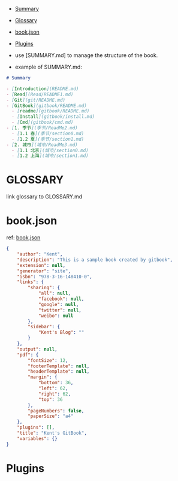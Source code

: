 

<!-- TOC -->

- [Summary](#summary)
- [Glossary](#GLOSSATY)
- [book.json](#bookjson)
- [Plugins](#plugins)


    




- use [SUMMARY.md] to manage the structure of the book.


- example of SUMMARY.md:

```markdown
# Summary

- [Introduction](README.md)
- [Read](Read/README1.md)
- [Git](git/README.md)
- [GitBook](gitbook/README.md)
  - [readme](gitbook/README.md)
  - [Install](gitbook/install.md)
  - [Cmd](gitbook/cmd.md)
- [1. 季节](季节/ReadMe2.md)
  - [1.1 春](季节/section0.md)
  - [1.2 夏](季节/section1.md)
- [2. 城市](城市/ReadMe3.md)
  - [1.1 北京](城市/section0.md)
  - [1.2 上海](城市/section1.md)
```

# GLOSSARY

link glossary to GLOSSARY.md

# book.json 

ref: [book.json](https://www.chengweiyang.cn/gitbook/customize/book.json.html)

```json
{
    "author": "Kent",
    "description": "This is a sample book created by gitbook",
    "extension": null,
    "generator": "site",
    "isbn": "978-3-16-148410-0",
    "links": {
        "sharing": {
            "all": null,
            "facebook": null,
            "google": null,
            "twitter": null,
            "weibo": null
        },
        "sidebar": {
            "Kent's Blog": ""
        }
    },
    "output": null,
    "pdf": {
        "fontSize": 12,
        "footerTemplate": null,
        "headerTemplate": null,
        "margin": {
            "bottom": 36,
            "left": 62,
            "right": 62,
            "top": 36
        },
        "pageNumbers": false,
        "paperSize": "a4"
    },
    "plugins": [],
    "title": "Kent's GitBook",
    "variables": {}
}
```

# Plugins

<!-- chapter-fold -->
<!-- chapter-fold 插件: 默认的侧边目录是全部展开的，该插件可以让文章按照层级目录折叠起来，同时只能展开一个目录。 -->
<!-- expandable-chapters 插件: 默认的侧边目录是全部展开的，该插件可以让文章按照层级目录折叠起来，展开后不会自动折叠。 -->
<!-- expandable-chapters-small 插件: 默认的侧边目录是全部展开的，该插件可以让文章按照层级目录折叠起来，展开后不会自动折叠，箭头相比 expandable-chapters 会细一些。 -->
<!-- sidebar-style 插件: 会替换掉 Published by GitBook，并在左侧最上面显示标题。 -->
<!-- splitter 插件: 提供侧边栏宽度可调节功能。 -->

